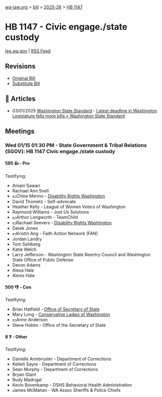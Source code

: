 [wa-law.org](/) > [bill](/bill/) > [2025-26](/bill/2025-26/) > [HB 1147](/bill/2025-26/hb/1147/)

# HB 1147 - Civic engage./state custody
[leg.wa.gov](https://app.leg.wa.gov/billsummary?BillNumber=1147&Year=2025&Initiative=false) | [RSS Feed](./rss.xml)

## Revisions
* [Original Bill](1/)
* [Substitute Bill](S/)

## 📰 Articles
* 03/01/2025 [Washington State Standard](/org/washington_state_standard/) - [Latest deadline in Washington Legislature fells more bills • Washington State Standard](https://washingtonstatestandard.com/2025/03/01/latest-deadline-in-washington-legislature-fells-more-bills/#:~:text=House%20Bill%201147)

## Meetings
### Wed 01/15 01:30 PM - State Government & Tribal Relations (SGOV): HB 1147 Civic engage./state custody
#### 585 👍 - Pro
Testifying:
* Amani Sawari
* Rachael Ann Snell
* 💵Chloe Merino - [Disability Rights Washington](/org/disability_rights_washington/)
* David Thometz - Self-advocate
* Heather Kelly - League of Women Voters of Washington
* Raymond Williams - Just Us Solutions
* 💵Arthur Longworth - TeamChild
* 💵Rachael Seevers - [Disability Rights Washington](/org/disability_rights_washington/)
* Derek Jones
* 💵Kristin Ang - Faith Action Network (FAN)
* Jordan Landry
* Tom Sahlberg
* Katie Welch
* Larry Jefferson - Washington State Reentry Council and Washington State Office of Public Defense
* Devon Adams
* Alexa Hale
* Alexis Hale

#### 500 👎 - Con
Testifying:
* Brian Hatfield - [Office of Secretary of State](/org/office_of_secretary_of_state/)
* Mary Long - [Conservative Ladies of Washington](/org/conservative_ladies_of_washington/)
* 💵Anne Anderson
* Steve Hobbs - Office of the Secretary of State

#### 8 ❓ - Other
Testifying:
* Danielle Armbruster - Department of Corrections
* Kellett Sayre - Department of Corrections
* Sean Murphy - Department of Corrections
* Bryan Glant
* Rudy Madrigal
* Kevin Bovenkamp - DSHS Behavioral Health Administration
* James McMahan - WA Assoc Sheriffs & Police Chiefs
